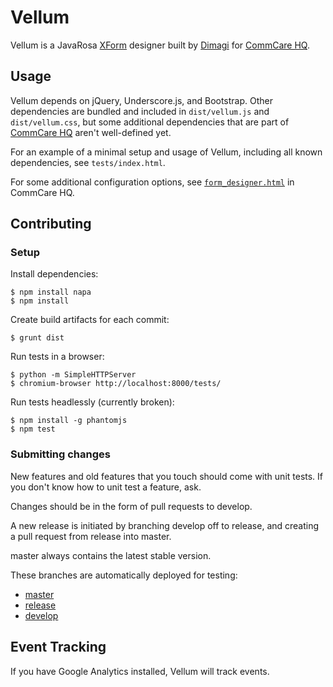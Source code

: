 Vellum
======

Vellum is a JavaRosa [XForm](http://en.wikipedia.org/wiki/XForms) designer built by
[Dimagi][0] for [CommCare HQ][1].

 [0]: http://www.dimagi.com
 [1]: http://www.commcarehq.org


Usage
-----

Vellum depends on jQuery, Underscore.js, and Bootstrap.  Other dependencies are
bundled and included in `dist/vellum.js` and `dist/vellum.css`, but some
additional dependencies that are part of [CommCare
HQ](http://github.com/dimagi/commcare-hq) aren't well-defined yet.

For an example of a minimal setup and usage of Vellum, including all known
dependencies, see `tests/index.html`.

For some additional configuration options, see
[`form_designer.html`](https://github.com/dimagi/commcare-hq/blob/master/corehq/apps/app_manager/templates/app_manager/form_designer.html)
in CommCare HQ.


Contributing
------------

### Setup

Install dependencies:
```
$ npm install napa
$ npm install
```

Create build artifacts for each commit:
```
$ grunt dist
```

Run tests in a browser:
```
$ python -m SimpleHTTPServer
$ chromium-browser http://localhost:8000/tests/
```

Run tests headlessly (currently broken):
```
$ npm install -g phantomjs
$ npm test
```

### Submitting changes

New features and old features that you touch should come with unit tests.  If
you don't know how to unit test a feature, ask.

Changes should be in the form of pull requests to develop.

A new release is initiated by branching develop off to release, and creating
a pull request from release into master.

master always contains the latest stable version.

These branches are automatically deployed for testing:

* [master](http://vellum-master.herokuapp.com)
* [release](http://vellum-release.herokuapp.com)
* [develop](http://vellum-develop.herokuapp.com)


Event Tracking
--------------

If you have Google Analytics installed, Vellum will track events.
